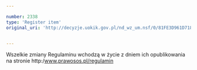 ```yaml
---

number: 2338
type: 'Register item'
original_uri: 'http://decyzje.uokik.gov.pl/nd_wz_um.nsf/0/81FE3D961D718027C12578AE0034541A?OpenDocument'


---
```


Wszelkie zmiany Regulaminu wchodzą w życie z dniem ich opublikowania na stronie http:/www.prawosos.pl/regulamin
